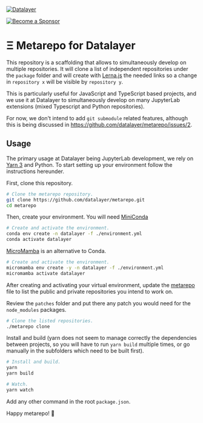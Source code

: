 [![Datalayer](https://assets.datalayer.tech/datalayer-25.svg)](https://datalayer.io)

[![Become a Sponsor](https://img.shields.io/static/v1?label=Become%20a%20Sponsor&message=%E2%9D%A4&logo=GitHub&style=flat&color=1ABC9C)](https://github.com/sponsors/datalayer)

# Ξ Metarepo for Datalayer

This repository is a scaffolding that allows to simultaneously develop on multiple repositories. It will clone  a list of independent repositories under the `package` folder and will create with [Lerna.js](https://lerna.js.org) the needed links so a change in `repository x` will be visible by `repository y`.

This is particularly useful for JavaScript and TypeScript based projects, and we use it at Datalayer to simultaneously develop on many JupyterLab extensions (mixed Typescript and Python repositories).

For now, we don't intend to add `git submodule` related features, although this is being discussed in https://github.com/datalayer/metarepo/issues/2.

## Usage

The primary usage at Datalayer being JupyterLab development, we rely on [Yarn 3](https://yarnpkg.com) and Python. To start setting up your environment follow the instructions hereunder.

First, clone this repository.
```bash
# Clone the metarepo repository.
git clone https://github.com/datalayer/metarepo.git
cd metarepo
```

Then, create your environment. You will need [MiniConda](https://docs.conda.io/en/latest/miniconda.html)

```bash
# Create and activate the environment.
conda env create -n datalayer -f ./environment.yml
conda activate datalayer
```

[MicroMamba](https://mamba.readthedocs.io/en/latest/installation/micromamba-installation.html) is an alternative to Conda.

```bash
# Create and activate the environment.
micromamba env create -y -n datalayer -f ./environment.yml
micromamba activate datalayer
```

After creating and activating your virtual environment, update the [metarepo](https://github.com/datalayer/metarepo/blob/main/metarepo#L10) file to list the public and private repositories you intend to work on.

Review the `patches` folder and put there any patch you would need for the `node_modules` packages.

```bash
# Clone the listed repositories.
./metarepo clone
```

Install and build (yarn does not seem to manage correctly the dependencies between projects, so you will have to run `yarn build` multiple times, or go manually in the subfolders which need to be built first).

```bash
# Install and build.
yarn
yarn build
```

```bash
# Watch.
yarn watch
```

Add any other command in the root `package.json`.

Happy metarepo! 🚀
